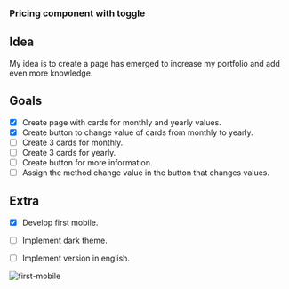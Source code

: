 ### Pricing component with toggle

## Idea
My idea is to create a page has emerged to increase my portfolio and add even more knowledge.

## Goals
- [X] Create page with cards for monthly and yearly values.
- [X] Create button to change value of cards from monthly to yearly.
- [ ] Create 3 cards for monthly.
- [ ] Create 3 cards for yearly.
- [ ] Create button for more information.
- [ ] Assign the method change value in the button that changes values.

## Extra
- [X] Develop first mobile.
- [ ] Implement dark theme.
- [ ] Implement version in english.


![first-mobile](https://user-images.githubusercontent.com/53497771/216394255-532f414e-abad-4c95-83b1-9fa54b0d0b20.png)
